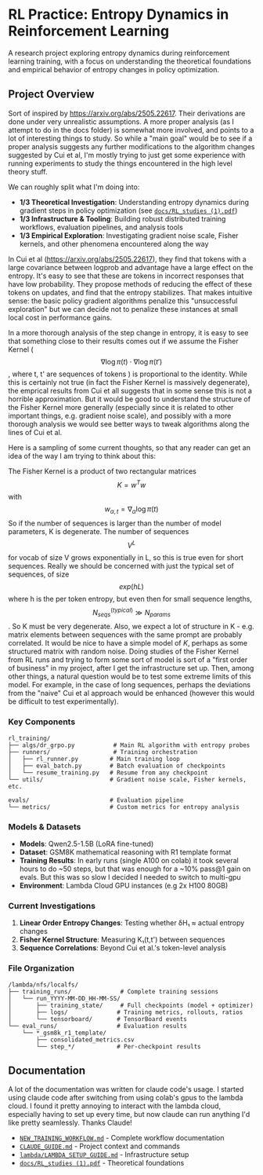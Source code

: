 # RL Practice: Entropy Dynamics in Reinforcement Learning

A research project exploring entropy dynamics during reinforcement learning training, with a focus on understanding the theoretical foundations and empirical behavior of entropy changes in policy optimization.

## Project Overview

Sort of inspired by https://arxiv.org/abs/2505.22617. Their derivations are done under very unrealistic assumptions. A more proper analysis (as I attempt to do in the docs folder) is somewhat more involved, and points to a lot of interesting things to study. So while a "main goal" would be to see if a proper analysis suggests any further modifications to the algorithm changes suggested by Cui et al, I'm mostly trying to just get some experience with running experiments to study the things encountered in the high level theory stuff.

We can roughly split what I'm doing into:

- **1/3 Theoretical Investigation**: Understanding entropy dynamics during gradient steps in policy optimization (see [`docs/RL_studies (1).pdf`](docs/RL_studies%20(1).pdf))
- **1/3 Infrastructure & Tooling**: Building robust distributed training workflows, evaluation pipelines, and analysis tools
- **1/3 Empirical Exploration**: Investigating gradient noise scale, Fisher kernels, and other phenomena encountered along the way

In Cui et al (https://arxiv.org/abs/2505.22617), they find that tokens with a large covariance between logprob and advantage have a large effect on the entropy. It's easy to see that these are tokens in incorrect responses that have low probability. They propose methods of reducing the effect of these tokens on updates, and find that the entropy stabilizes. That makes intuitive sense: the basic policy gradient algorithms penalize this "unsuccessful exploration" but we can decide not to penalize these instances at small local cost in performance gains.

In a more thorough analysis of the step change in entropy, it is easy to see that something close to their results comes out if we assume the Fisher Kernel ($$\nabla \log \pi(t) \cdot \nabla \log \pi(t')$$, where t, t' are sequences of tokens ) is proportional to the identity. While this is certainly not true (in fact the Fisher Kernel is massively degenerate), the emprical results from Cui et all suggests that in some sense this is not a horrible approximation. But it would be good to understand the structure of the Fisher Kernel more generally (especially since it is related to other important things, e.g. gradient noise scale), and possibly with a more thorough analysis we would see better ways to tweak algorithms along the lines of Cui et al.

Here is a sampling of some current thoughts, so that any reader can get an idea of the way I am trying to think about this:

The Fisher Kernel is a product of two rectangular matrices $$K = w^T w$$ with $$w_{\alpha, t} = \nabla_\alpha \log \pi(t)$$ So if the number of sequences is larger than the number of model parameters, K is degenerate. The number of sequences $$V^L$$ for vocab of size V grows exponentially in L, so this is true even for short sequences. Really we should be concerned with just the typical set of sequences, of size $$exp(h L)$$ where h is the per token entropy, but even then for small sequence lengths, $$N_{seqs}^{(typical)} \gg N_{params}$$. So K must be very degenerate. Also, we expect a lot of structure in K - e.g. matrix elements between sequences with the same prompt are probably correlated. It would be nice to have a simple model of $K$, perhaps as some structured matrix with random noise. Doing studies of the Fisher Kernel from RL runs and trying to form some sort of model is sort of a "first order of business" in my project, after I get the infrastructure set up. Then, among other things, a natural question would be to test some extreme limits of this model. For example, in the case of long sequences, perhaps the deviations from the "naive" Cui et al approach would be enhanced (however this would be difficult to test experimentally).



### Key Components
```
rl_training/
├── algs/dr_grpo.py           # Main RL algorithm with entropy probes
├── runners/                  # Training orchestration
│   ├── rl_runner.py         # Main training loop
│   ├── eval_batch.py        # Batch evaluation of checkpoints
│   └── resume_training.py   # Resume from any checkpoint
└── utils/                   # Gradient noise scale, Fisher kernels, etc.

evals/                       # Evaluation pipeline
└── metrics/                 # Custom metrics for entropy analysis
```


### Models & Datasets
- **Models**: Qwen2.5-1.5B (LoRA fine-tuned)
- **Dataset**: GSM8K mathematical reasoning with R1 template format
- **Training Results**: In early runs (single A100 on colab) it took several hours to do ~50 steps, but that was enough for a ~10% pass@1 gain on evals. But this was so slow I decided I needed to switch to multi-gpu
- **Environment**: Lambda Cloud GPU instances (e.g 2x H100 80GB)

### Current Investigations
1. **Linear Order Entropy Changes**: Testing whether δH₁ ≈ actual entropy changes
2. **Fisher Kernel Structure**: Measuring K₁(t,t') between sequences
3. **Sequence Correlations**: Beyond Cui et al.'s token-level analysis



### File Organization
```
/lambda/nfs/localfs/
├── training_runs/              # Complete training sessions
│   └── run_YYYY-MM-DD_HH-MM-SS/
│       ├── training_state/     # Full checkpoints (model + optimizer)
│       ├── logs/              # Training metrics, rollouts, ratios
│       └── tensorboard/       # TensorBoard events
└── eval_runs/                 # Evaluation results
    └── *_gsm8k_r1_template/
        ├── consolidated_metrics.csv
        └── step_*/            # Per-checkpoint results
```


## Documentation

A lot of the documentation was written for claude code's usage. I started using claude code after switching from using colab's gpus to the lambda cloud. I found it pretty annoying to interact with the lambda cloud, especially having to set up every time, but now claude can run anything I'd like pretty seamlessly. Thanks Claude! 

- [`NEW_TRAINING_WORKFLOW.md`](NEW_TRAINING_WORKFLOW.md) - Complete workflow documentation
- [`CLAUDE_GUIDE.md`](CLAUDE_GUIDE.md) - Project context and commands
- [`lambda/LAMBDA_SETUP_GUIDE.md`](lambda/LAMBDA_SETUP_GUIDE.md) - Infrastructure setup
- [`docs/RL_studies (1).pdf`](docs/RL_studies%20(1).pdf) - Theoretical foundations

